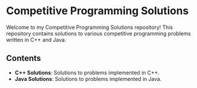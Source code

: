 # Competitive Programming Solutions

Welcome to my Competitive Programming Solutions repository! This repository contains solutions to various competitive programming problems written in C++ and Java.

## Contents

- **C++ Solutions**: Solutions to problems implemented in C++.
- **Java Solutions**: Solutions to problems implemented in Java.


